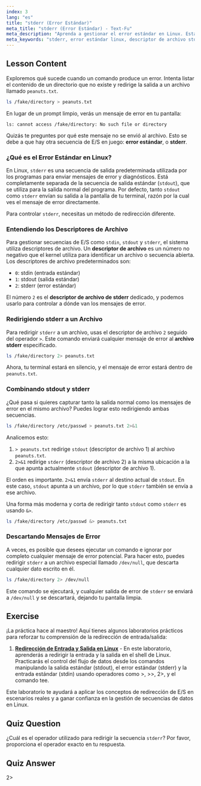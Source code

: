 ```yaml
---
index: 3
lang: "es"
title: "stderr (Error Estándar)"
meta_title: "stderr (Error Estándar) - Text-Fu"
meta_description: "Aprenda a gestionar el error estándar en Linux. Esta guía cubre la redirección de stderr, el descriptor de archivo stderr (2) y cómo redirigir stderr a un archivo o /dev/null usando 2>, 2>&1 y &>."
meta_keywords: "stderr, error estándar linux, descriptor de archivo stderr, archivo stderr, error estándar linux, redirigir stderr, 2>, 2>&1, &>, /dev/null, manejo de errores bash"
---
```


## Lesson Content

Exploremos qué sucede cuando un comando produce un error. Intenta listar el contenido de un directorio que no existe y redirige la salida a un archivo llamado `peanuts.txt`.

```bash
ls /fake/directory > peanuts.txt
```

En lugar de un prompt limpio, verás un mensaje de error en tu pantalla:

```plaintext
ls: cannot access /fake/directory: No such file or directory
```

Quizás te preguntes por qué este mensaje no se envió al archivo. Esto se debe a que hay otra secuencia de E/S en juego: **error estándar**, o **stderr**.

### ¿Qué es el Error Estándar en Linux?

En Linux, `stderr` es una secuencia de salida predeterminada utilizada por los programas para enviar mensajes de error y diagnósticos. Está completamente separada de la secuencia de salida estándar (`stdout`), que se utiliza para la salida normal del programa. Por defecto, tanto `stdout` como `stderr` envían su salida a la pantalla de tu terminal, razón por la cual ves el mensaje de error directamente.

Para controlar `stderr`, necesitas un método de redirección diferente.

### Entendiendo los Descriptores de Archivo

Para gestionar secuencias de E/S como `stdin`, `stdout` y `stderr`, el sistema utiliza descriptores de archivo. Un **descriptor de archivo** es un número no negativo que el kernel utiliza para identificar un archivo o secuencia abierta. Los descriptores de archivo predeterminados son:

- `0`: stdin (entrada estándar)
- `1`: stdout (salida estándar)
- `2`: stderr (error estándar)

El número `2` es el **descriptor de archivo de stderr** dedicado, y podemos usarlo para controlar a dónde van los mensajes de error.

### Redirigiendo stderr a un Archivo

Para redirigir `stderr` a un archivo, usas el descriptor de archivo `2` seguido del operador `>`. Este comando enviará cualquier mensaje de error al **archivo stderr** especificado.

```bash
ls /fake/directory 2> peanuts.txt
```

Ahora, tu terminal estará en silencio, y el mensaje de error estará dentro de `peanuts.txt`.

### Combinando stdout y stderr

¿Qué pasa si quieres capturar tanto la salida normal como los mensajes de error en el mismo archivo? Puedes lograr esto redirigiendo ambas secuencias.

```bash
ls /fake/directory /etc/passwd > peanuts.txt 2>&1
```

Analicemos esto:

1. `> peanuts.txt` redirige `stdout` (descriptor de archivo 1) al archivo `peanuts.txt`.
2. `2>&1` redirige `stderr` (descriptor de archivo 2) a la misma ubicación a la que apunta actualmente `stdout` (descriptor de archivo 1).

El orden es importante. `2>&1` envía `stderr` al destino actual de `stdout`. En este caso, `stdout` apunta a un archivo, por lo que `stderr` también se envía a ese archivo.

Una forma más moderna y corta de redirigir tanto `stdout` como `stderr` es usando `&>`.

```bash
ls /fake/directory /etc/passwd &> peanuts.txt
```

### Descartando Mensajes de Error

A veces, es posible que desees ejecutar un comando e ignorar por completo cualquier mensaje de error potencial. Para hacer esto, puedes redirigir `stderr` a un archivo especial llamado `/dev/null`, que descarta cualquier dato escrito en él.

```bash
ls /fake/directory 2> /dev/null
```

Este comando se ejecutará, y cualquier salida de error de `stderr` se enviará a `/dev/null` y se descartará, dejando tu pantalla limpia.

## Exercise

¡La práctica hace al maestro! Aquí tienes algunos laboratorios prácticos para reforzar tu comprensión de la redirección de entrada/salida:

1. **[Redirección de Entrada y Salida en Linux](https://labex.io/es/labs/comptia-redirecting-input-and-output-in-linux-590840)** - En este laboratorio, aprenderás a redirigir la entrada y la salida en el shell de Linux. Practicarás el control del flujo de datos desde los comandos manipulando la salida estándar (stdout), el error estándar (stderr) y la entrada estándar (stdin) usando operadores como >, >>, 2>, y el comando tee.

Este laboratorio te ayudará a aplicar los conceptos de redirección de E/S en escenarios reales y a ganar confianza en la gestión de secuencias de datos en Linux.

## Quiz Question

¿Cuál es el operador utilizado para redirigir la secuencia `stderr`? Por favor, proporciona el operador exacto en tu respuesta.

## Quiz Answer

2>
